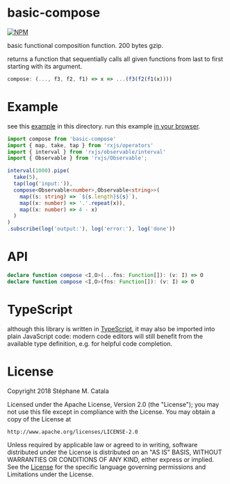 # basic-compose
[![NPM](https://nodei.co/npm/basic-compose.png?compact=true)](https://nodei.co/npm/basic-compose/)

basic functional composition function. 200 bytes gzip.

returns a function that sequentially calls all given functions
from last to first starting with its argument.
```js
compose: (..., f3, f2, f1) => x => ...(f3(f2(f1(x))))
```

# Example
see this [example](./example/index.ts) in this directory.
run this example [in your browser](https://cdn.rawgit.com/ZenyWay/basic-compose/v1.0.0/example/index.html).

```ts
import compose from 'basic-compose'
import { map, take, tap } from 'rxjs/operators'
import { interval } from 'rxjs/observable/interval'
import { Observable } from 'rxjs/Observable';

interval(1000).pipe(
  take(5),
  tap(log('input:')),
  compose<Observable<number>,Observable<string>>(
    map((s: string) => `${s.length}${s}`),
    map((x: number) => '.'.repeat(x)),
    map((x: number) => 4 - x)
  )
)
.subscribe(log('output:'), log('error:'), log('done'))
```
# API
```ts
declare function compose <I,O>(...fns: Function[]): (v: I) => O
declare function compose <I,O>(fns: Function[]): (v: I) => O
```

# TypeScript
although this library is written in [TypeScript](https://www.typescriptlang.org),
it may also be imported into plain JavaScript code:
modern code editors will still benefit from the available type definition,
e.g. for helpful code completion.

# License
Copyright 2018 Stéphane M. Catala

Licensed under the Apache License, Version 2.0 (the "License");
you may not use this file except in compliance with the License.
You may obtain a copy of the License at

    http://www.apache.org/licenses/LICENSE-2.0

Unless required by applicable law or agreed to in writing, software
distributed under the License is distributed on an "AS IS" BASIS,
WITHOUT WARRANTIES OR CONDITIONS OF ANY KIND, either express or implied.
See the [License](./LICENSE) for the specific language governing permissions and
Limitations under the License.
